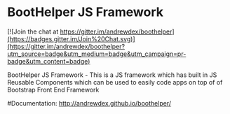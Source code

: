 BootHelper JS Framework
========

[![Join the chat at https://gitter.im/andrewdex/boothelper](https://badges.gitter.im/Join%20Chat.svg)](https://gitter.im/andrewdex/boothelper?utm_source=badge&utm_medium=badge&utm_campaign=pr-badge&utm_content=badge)

BootHelper JS Framework - This is a JS framework which has built in JS Reusable Components which can be used to easily code apps on top of of Bootstrap Front End Framework

#Documentation: http://andrewdex.github.io/boothelper/ 